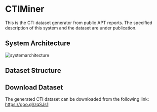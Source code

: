# CTIMiner

This is the CTI dataset generator from public APT reports.
The specified description of this system and the dataset are under publication.

## System Architecture
![systemarchitecture](https://user-images.githubusercontent.com/13994685/39529573-faed5d70-4e61-11e8-83b7-5ff3f99eb6a9.jpg)

## Dataset Structure

## Download Dataset
The generated CTI dataset can be downloaded from the following link:
https://goo.gl/zqSJs1

